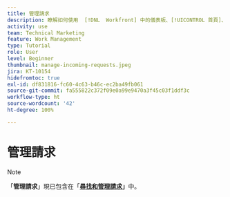 ```yaml
---
title: 管理請求
description: 瞭解如何使用  [!DNL  Workfront] 中的儀表板、[!UICONTROL 首頁]、「[!UICONTROL 請求]」區域或「[!UICONTROL 團隊]」頁面尋找已經提交的請求。
activity: use
team: Technical Marketing
feature: Work Management
type: Tutorial
role: User
level: Beginner
thumbnail: manage-incoming-requests.jpeg
jira: KT-10154
hidefromtoc: true
exl-id: df831816-fc60-4c63-b46c-ec2ba49fb061
source-git-commit: fa555822c372f09e0a99e9470a3f45c03f1ddf3c
workflow-type: ht
source-wordcount: '42'
ht-degree: 100%

---
```


# 管理請求

>[!NOTE]
>
>「**管理請求**」現已包含在「**[尋找和管理請求](https://experienceleague.adobe.com/docs/workfront-learn/tutorials-workfront/manage-work/issues-requests/find-requests.html)」**&#x200B;中。

